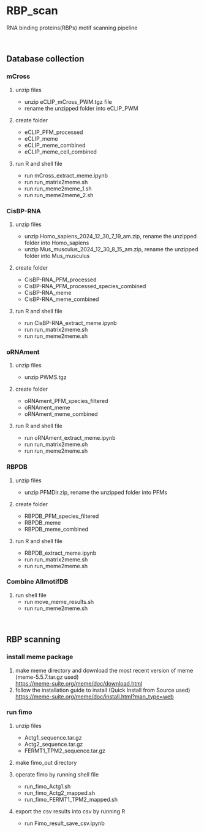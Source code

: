 # RBP_scan
RNA binding proteins(RBPs) motif scanning pipeline

<br>

## Database collection
### mCross
1. unzip files
   - unzip eCLIP_mCross_PWM.tgz file
   - rename the unzipped folder into eCLIP_PWM

3. create folder
   - eCLIP_PFM_processed
   - eCLIP_meme
   - eCLIP_meme_combined
   - eCLIP_meme_cell_combined

4. run R and shell file
   - run mCross_extract_meme.ipynb
   - run run_matrix2meme.sh
   - run run_meme2meme_1.sh
   - run run_meme2meme_2.sh


### CisBP-RNA
1. unzip files
   - unzip Homo_sapiens_2024_12_30_7_19_am.zip, rename the unzipped folder into Homo_sapiens
   - unzip Mus_musculus_2024_12_30_8_15_am.zip, rename the unzipped folder into Mus_musculus

3. create folder
   - CisBP-RNA_PFM_processed
   - CisBP-RNA_PFM_processed_species_combined
   - CisBP-RNA_meme
   - CisBP-RNA_meme_combined
  
4. run R and shell file
   - run CisBP-RNA_extract_meme.ipynb
   - run run_matrix2meme.sh
   - run run_meme2meme.sh


### oRNAment
1. unzip files
   - unzip PWMS.tgz

3. create folder
   - oRNAment_PFM_species_filtered
   - oRNAment_meme
   - oRNAment_meme_combined
  
4. run R and shell file
   - run oRNAment_extract_meme.ipynb
   - run run_matrix2meme.sh
   - run run_meme2meme.sh


### RBPDB
1. unzip files
   - unzip PFMDir.zip, rename the unzipped folder into PFMs

3. create folder
   - RBPDB_PFM_species_filtered
   - RBPDB_meme
   - RBPDB_meme_combined
  
4. run R and shell file
   - RBPDB_extract_meme.ipynb
   - run run_matrix2meme.sh
   - run run_meme2meme.sh


### Combine AllmotifDB
1. run shell file
   - run move_meme_results.sh
   - run run_meme2meme.sh
  
<br>

## RBP scanning
### install meme package
1. make meme directory and download the most recent version of meme (meme-5.5.7.tar.gz used) <br>
   https://meme-suite.org/meme/doc/download.html
2. follow the installation guide to install (Quick Install from Source used) <br>
   https://meme-suite.org/meme/doc/install.html?man_type=web
   
### run fimo
1. unzip files
   - Actg1_sequence.tar.gz
   - Actg2_sequence.tar.gz
   - FERMT1_TPM2_sequence.tar.gz
  
2. make fimo_out directory

3. operate fimo by running shell file
   - run_fimo_Actg1.sh
   - run_fimo_Actg2_mapped.sh
   - run_fimo_FERMT1_TPM2_mapped.sh

4. export the csv results into csv by running R
   - run Fimo_result_save_csv.ipynb
